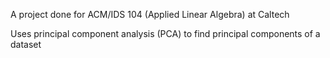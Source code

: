 A project done for ACM/IDS 104 (Applied Linear Algebra) at Caltech

Uses principal component analysis (PCA) to find principal components of a dataset
